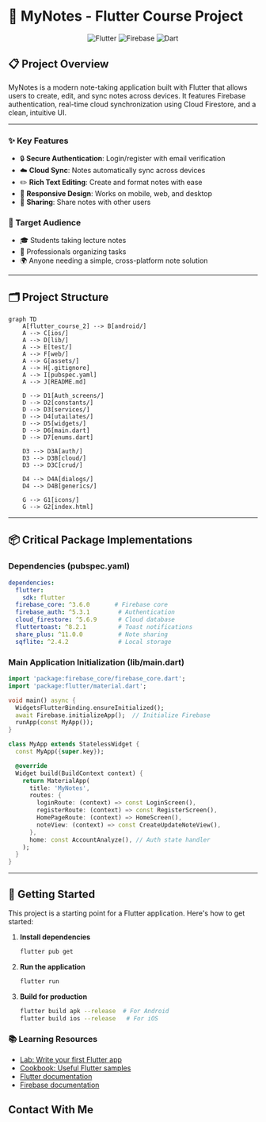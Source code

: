 # 📝 MyNotes - Flutter Course Project

<div align="center">
  <img src="https://img.shields.io/badge/Flutter-02569B?style=for-the-badge&logo=flutter&logoColor=white" alt="Flutter">
  <img src="https://img.shields.io/badge/Firebase-039BE5?style=for-the-badge&logo=Firebase&logoColor=white" alt="Firebase">
  <img src="https://img.shields.io/badge/Dart-0175C2?style=for-the-badge&logo=dart&logoColor=white" alt="Dart">
</div>

## 📋 Project Overview
MyNotes is a modern note-taking application built with Flutter that allows users to create, edit, and sync notes across devices. It features Firebase authentication, real-time cloud synchronization using Cloud Firestore, and a clean, intuitive UI.

---

### ✨ Key Features
- 🔒 **Secure Authentication**: Login/register with email verification
- ☁️ **Cloud Sync**: Notes automatically sync across devices
- ✏️ **Rich Text Editing**: Create and format notes with ease
- 📱 **Responsive Design**: Works on mobile, web, and desktop
- 🤝 **Sharing**: Share notes with other users

### 👥 Target Audience
- 🎓 Students taking lecture notes
- 💼 Professionals organizing tasks
- 🌍 Anyone needing a simple, cross-platform note solution

---

## 🗂 Project Structure
```mermaid
graph TD
    A[flutter_course_2] --> B[android/]
    A --> C[ios/]
    A --> D[lib/]
    A --> E[test/]
    A --> F[web/]
    A --> G[assets/]
    A --> H[.gitignore]
    A --> I[pubspec.yaml]
    A --> J[README.md]
    
    D --> D1[Auth_screens/]
    D --> D2[constants/]
    D --> D3[services/]
    D --> D4[utailates/]
    D --> D5[widgets/]
    D --> D6[main.dart]
    D --> D7[enums.dart]
    
    D3 --> D3A[auth/]
    D3 --> D3B[cloud/]
    D3 --> D3C[crud/]
    
    D4 --> D4A[dialogs/]
    D4 --> D4B[generics/]
    
    G --> G1[icons/]
    G --> G2[index.html]
```

---

## 📦 Critical Package Implementations

### Dependencies (pubspec.yaml)
```yaml
dependencies:
  flutter:
    sdk: flutter
  firebase_core: ^3.6.0       # Firebase core
  firebase_auth: ^5.3.1        # Authentication
  cloud_firestore: ^5.6.9      # Cloud database
  fluttertoast: ^8.2.1         # Toast notifications
  share_plus: ^11.0.0          # Note sharing
  sqflite: ^2.4.2              # Local storage
```

### Main Application Initialization (lib/main.dart)
```dart
import 'package:firebase_core/firebase_core.dart';
import 'package:flutter/material.dart';

void main() async {
  WidgetsFlutterBinding.ensureInitialized();
  await Firebase.initializeApp();  // Initialize Firebase
  runApp(const MyApp());
}

class MyApp extends StatelessWidget {
  const MyApp({super.key});

  @override
  Widget build(BuildContext context) {
    return MaterialApp(
      title: 'MyNotes',
      routes: {
        loginRoute: (context) => const LoginScreen(),
        registerRoute: (context) => const RegisterScreen(),
        HomePageRoute: (context) => HomeScreen(),
        noteView: (context) => const CreateUpdateNoteView(),
      },
      home: const AccountAnalyze(), // Auth state handler
    );
  }
}
```

---

## 🚀 Getting Started
This project is a starting point for a Flutter application. Here's how to get started:

1. **Install dependencies**  
   ```bash
   flutter pub get
   ```

2. **Run the application**  
   ```bash
   flutter run
   ```

3. **Build for production**  
   ```bash
   flutter build apk --release  # For Android
   flutter build ios --release   # For iOS
   ```

### 📚 Learning Resources
- [Lab: Write your first Flutter app](https://docs.flutter.dev/get-started/codelab)
- [Cookbook: Useful Flutter samples](https://docs.flutter.dev/cookbook)
- [Flutter documentation](https://docs.flutter.dev/)
- [Firebase documentation](https://firebase.google.com/docs/flutter/setup)

## Contact With Me 
[My Email]: [kerollosmelad94@gmail.com]